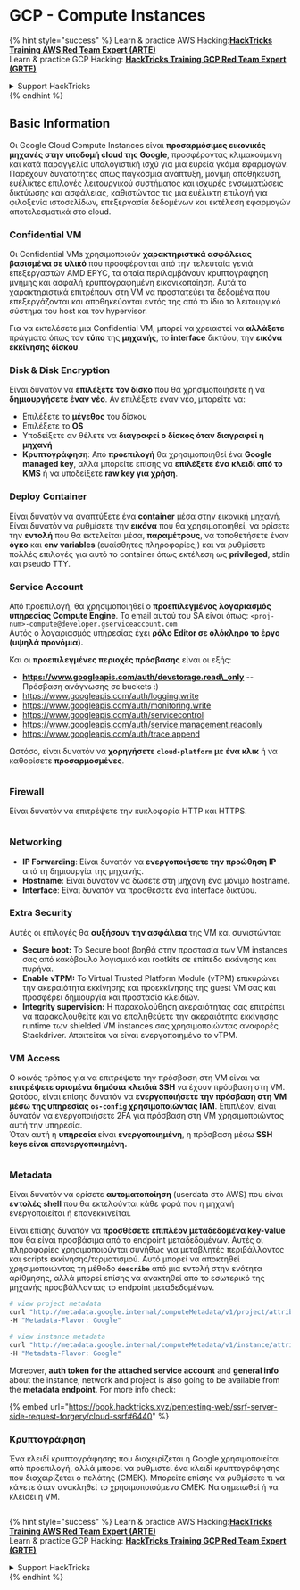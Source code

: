 # GCP - Compute Instances

{% hint style="success" %}
Learn & practice AWS Hacking:<img src="../../../../.gitbook/assets/image (1).png" alt="" data-size="line">[**HackTricks Training AWS Red Team Expert (ARTE)**](https://training.hacktricks.xyz/courses/arte)<img src="../../../../.gitbook/assets/image (1).png" alt="" data-size="line">\
Learn & practice GCP Hacking: <img src="../../../../.gitbook/assets/image (2).png" alt="" data-size="line">[**HackTricks Training GCP Red Team Expert (GRTE)**<img src="../../../../.gitbook/assets/image (2).png" alt="" data-size="line">](https://training.hacktricks.xyz/courses/grte)

<details>

<summary>Support HackTricks</summary>

* Check the [**subscription plans**](https://github.com/sponsors/carlospolop)!
* **Join the** 💬 [**Discord group**](https://discord.gg/hRep4RUj7f) or the [**telegram group**](https://t.me/peass) or **follow** us on **Twitter** 🐦 [**@hacktricks\_live**](https://twitter.com/hacktricks\_live)**.**
* **Share hacking tricks by submitting PRs to the** [**HackTricks**](https://github.com/carlospolop/hacktricks) and [**HackTricks Cloud**](https://github.com/carlospolop/hacktricks-cloud) github repos.

</details>
{% endhint %}

## Basic Information

Οι Google Cloud Compute Instances είναι **προσαρμόσιμες εικονικές μηχανές στην υποδομή cloud της Google**, προσφέροντας κλιμακούμενη και κατά παραγγελία υπολογιστική ισχύ για μια ευρεία γκάμα εφαρμογών. Παρέχουν δυνατότητες όπως παγκόσμια ανάπτυξη, μόνιμη αποθήκευση, ευέλικτες επιλογές λειτουργικού συστήματος και ισχυρές ενσωματώσεις δικτύωσης και ασφάλειας, καθιστώντας τις μια ευέλικτη επιλογή για φιλοξενία ιστοσελίδων, επεξεργασία δεδομένων και εκτέλεση εφαρμογών αποτελεσματικά στο cloud.

### Confidential VM

Οι Confidential VMs χρησιμοποιούν **χαρακτηριστικά ασφάλειας βασισμένα σε υλικό** που προσφέρονται από την τελευταία γενιά επεξεργαστών AMD EPYC, τα οποία περιλαμβάνουν κρυπτογράφηση μνήμης και ασφαλή κρυπτογραφημένη εικονικοποίηση. Αυτά τα χαρακτηριστικά επιτρέπουν στη VM να προστατεύει τα δεδομένα που επεξεργάζονται και αποθηκεύονται εντός της από το ίδιο το λειτουργικό σύστημα του host και τον hypervisor.

Για να εκτελέσετε μια Confidential VM, μπορεί να χρειαστεί να **αλλάξετε** πράγματα όπως τον **τύπο** της **μηχανής**, το **interface** δικτύου, την **εικόνα εκκίνησης δίσκου**.

### Disk & Disk Encryption

Είναι δυνατόν να **επιλέξετε τον δίσκο** που θα χρησιμοποιήσετε ή να **δημιουργήσετε έναν νέο**. Αν επιλέξετε έναν νέο, μπορείτε να:

* Επιλέξετε το **μέγεθος** του δίσκου
* Επιλέξετε το **OS**
* Υποδείξετε αν θέλετε να **διαγραφεί ο δίσκος όταν διαγραφεί η μηχανή**
* **Κρυπτογράφηση**: Από **προεπιλογή** θα χρησιμοποιηθεί ένα **Google managed key**, αλλά μπορείτε επίσης να **επιλέξετε ένα κλειδί από το KMS** ή να υποδείξετε **raw key για χρήση**.

### Deploy Container

Είναι δυνατόν να αναπτύξετε ένα **container** μέσα στην εικονική μηχανή.\
Είναι δυνατόν να ρυθμίσετε την **εικόνα** που θα χρησιμοποιηθεί, να ορίσετε την **εντολή** που θα εκτελείται μέσα, **παραμέτρους**, να τοποθετήσετε έναν **όγκο** και **env variables** (ευαίσθητες πληροφορίες;) και να ρυθμίσετε πολλές επιλογές για αυτό το container όπως εκτέλεση ως **privileged**, stdin και pseudo TTY.

### Service Account

Από προεπιλογή, θα χρησιμοποιηθεί ο **προεπιλεγμένος λογαριασμός υπηρεσίας Compute Engine**. Το email αυτού του SA είναι όπως: `<proj-num>-compute@developer.gserviceaccount.com`\
Αυτός ο λογαριασμός υπηρεσίας έχει **ρόλο Editor σε ολόκληρο το έργο (υψηλά προνόμια).**

Και οι **προεπιλεγμένες περιοχές πρόσβασης** είναι οι εξής:

* **https://www.googleapis.com/auth/devstorage.read\_only** -- Πρόσβαση ανάγνωσης σε buckets :)
* https://www.googleapis.com/auth/logging.write
* https://www.googleapis.com/auth/monitoring.write
* https://www.googleapis.com/auth/servicecontrol
* https://www.googleapis.com/auth/service.management.readonly
* https://www.googleapis.com/auth/trace.append

Ωστόσο, είναι δυνατόν να **χορηγήσετε `cloud-platform` με ένα κλικ** ή να καθορίσετε **προσαρμοσμένες**.

<figure><img src="../../../../.gitbook/assets/image (327).png" alt=""><figcaption></figcaption></figure>

### Firewall

Είναι δυνατόν να επιτρέψετε την κυκλοφορία HTTP και HTTPS.

<figure><img src="../../../../.gitbook/assets/image (326).png" alt=""><figcaption></figcaption></figure>

### Networking

* **IP Forwarding**: Είναι δυνατόν να **ενεργοποιήσετε την προώθηση IP** από τη δημιουργία της μηχανής.
* **Hostname**: Είναι δυνατόν να δώσετε στη μηχανή ένα μόνιμο hostname.
* **Interface**: Είναι δυνατόν να προσθέσετε ένα interface δικτύου.

### Extra Security

Αυτές οι επιλογές θα **αυξήσουν την ασφάλεια** της VM και συνιστώνται:

* **Secure boot:** Το Secure boot βοηθά στην προστασία των VM instances σας από κακόβουλο λογισμικό και rootkits σε επίπεδο εκκίνησης και πυρήνα.
* **Enable vTPM:** Το Virtual Trusted Platform Module (vTPM) επικυρώνει την ακεραιότητα εκκίνησης και προεκκίνησης της guest VM σας και προσφέρει δημιουργία και προστασία κλειδιών.
* **Integrity supervision:** Η παρακολούθηση ακεραιότητας σας επιτρέπει να παρακολουθείτε και να επαληθεύετε την ακεραιότητα εκκίνησης runtime των shielded VM instances σας χρησιμοποιώντας αναφορές Stackdriver. Απαιτείται να είναι ενεργοποιημένο το vTPM.

### VM Access

Ο κοινός τρόπος για να επιτρέψετε την πρόσβαση στη VM είναι να **επιτρέψετε ορισμένα δημόσια κλειδιά SSH** να έχουν πρόσβαση στη VM.\
Ωστόσο, είναι επίσης δυνατόν να **ενεργοποιήσετε την πρόσβαση στη VM μέσω της υπηρεσίας `os-config` χρησιμοποιώντας IAM**. Επιπλέον, είναι δυνατόν να ενεργοποιήσετε 2FA για πρόσβαση στη VM χρησιμοποιώντας αυτή την υπηρεσία.\
Όταν αυτή η **υπηρεσία** είναι **ενεργοποιημένη**, η πρόσβαση μέσω **SSH keys είναι απενεργοποιημένη.**

<figure><img src="../../../../.gitbook/assets/image (328).png" alt=""><figcaption></figcaption></figure>

### Metadata

Είναι δυνατόν να ορίσετε **αυτοματοποίηση** (userdata στο AWS) που είναι **εντολές shell** που θα εκτελούνται κάθε φορά που η μηχανή ενεργοποιείται ή επανεκκινείται.

Είναι επίσης δυνατόν να **προσθέσετε επιπλέον μεταδεδομένα key-value** που θα είναι προσβάσιμα από το endpoint μεταδεδομένων. Αυτές οι πληροφορίες χρησιμοποιούνται συνήθως για μεταβλητές περιβάλλοντος και scripts εκκίνησης/τερματισμού. Αυτό μπορεί να αποκτηθεί χρησιμοποιώντας τη μέθοδο **`describe`** από μια εντολή στην ενότητα αρίθμησης, αλλά μπορεί επίσης να ανακτηθεί από το εσωτερικό της μηχανής προσβάλλοντας το endpoint μεταδεδομένων.
```bash
# view project metadata
curl "http://metadata.google.internal/computeMetadata/v1/project/attributes/?recursive=true&alt=text" \
-H "Metadata-Flavor: Google"

# view instance metadata
curl "http://metadata.google.internal/computeMetadata/v1/instance/attributes/?recursive=true&alt=text" \
-H "Metadata-Flavor: Google"
```
Moreover, **auth token for the attached service account** and **general info** about the instance, network and project is also going to be available from the **metadata endpoint**. For more info check:

{% embed url="https://book.hacktricks.xyz/pentesting-web/ssrf-server-side-request-forgery/cloud-ssrf#6440" %}

### Κρυπτογράφηση

Ένα κλειδί κρυπτογράφησης που διαχειρίζεται η Google χρησιμοποιείται από προεπιλογή, αλλά μπορεί να ρυθμιστεί ένα κλειδί κρυπτογράφησης που διαχειρίζεται ο πελάτης (CMEK). Μπορείτε επίσης να ρυθμίσετε τι να κάνετε όταν ανακληθεί το χρησιμοποιούμενο CMEK: Να σημειωθεί ή να κλείσει η VM.

<figure><img src="../../../../.gitbook/assets/image (329).png" alt=""><figcaption></figcaption></figure>

{% hint style="success" %}
Learn & practice AWS Hacking:<img src="../../../../.gitbook/assets/image (1).png" alt="" data-size="line">[**HackTricks Training AWS Red Team Expert (ARTE)**](https://training.hacktricks.xyz/courses/arte)<img src="../../../../.gitbook/assets/image (1).png" alt="" data-size="line">\
Learn & practice GCP Hacking: <img src="../../../../.gitbook/assets/image (2).png" alt="" data-size="line">[**HackTricks Training GCP Red Team Expert (GRTE)**<img src="../../../../.gitbook/assets/image (2).png" alt="" data-size="line">](https://training.hacktricks.xyz/courses/grte)

<details>

<summary>Support HackTricks</summary>

* Check the [**subscription plans**](https://github.com/sponsors/carlospolop)!
* **Join the** 💬 [**Discord group**](https://discord.gg/hRep4RUj7f) or the [**telegram group**](https://t.me/peass) or **follow** us on **Twitter** 🐦 [**@hacktricks\_live**](https://twitter.com/hacktricks\_live)**.**
* **Share hacking tricks by submitting PRs to the** [**HackTricks**](https://github.com/carlospolop/hacktricks) and [**HackTricks Cloud**](https://github.com/carlospolop/hacktricks-cloud) github repos.

</details>
{% endhint %}
